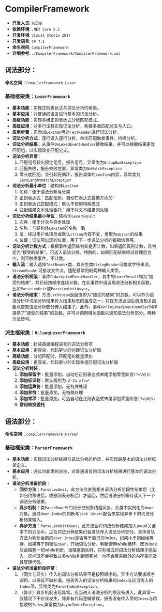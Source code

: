 # CompilerFramework

- **开发人员**: `刘迅承`
- **依赖环境**: `.NET Core 2.1`
- **开发环境**: `Visual Studio 2017`
- **开发语言**: `C# 7.1`
- **命名空间**: `CompilerFramework`
- **详细参考**: `./CompilerFramework/CompilerFramework.xml`

## 词法部分：

**命名空间**：`CompilerFramework.Lexer`

### 基础框架类：`LexerFramework`

- **基本功能**：实现正则表达式与词法分析的桥梁。
- **基本应用**：对普通的语言进行基本的词法分析。
- **高级功能**：实现多组正则表达式分组匹配模式。
- **高级应用**：对多行注释实现词法分析，构建多重匹配分支与入口。
- **应用步骤**：先添加`LexItem`再对`TextReader`进行词法分析。
- **词法分析方式**：逐行读入逐行分析，单次匹配触发事件，持续分析。
- **词法分析结果**：从事件`OnLexedEventHandler`接收结果，并可以根据结果更改匹配组，以实现改变匹配分支。
- **词法分析异常**：
  1. 匹配组号超出预定组号，报告组号，异常类为`GroupNumException`
  2. 匹配失败，报告失败位置，异常类为`NoMatchException`
  3. 零长度匹配，会引起死循环，报告具体的`LexItem`内容，异常类为`ZeroLenghtMatchException`
- **词法分析最小单位**：结构体`LexItem`
  1. 名称：便于语法分析与分类
  2. 正则表达式：匹配法则，自动在表达式最前方添加`^`
  3. 正则表达式匹配模式：默认不使用特殊模式
  4. 匹配结果文本处理委托：用于对文本结果的处理
- **词法分析结果最小单位**：结构体`LexerResult`
  1. 次序：便于计次与异步处理
  2. 名称：与结构体`LexItem`的名称一致
  3. 值：经过用户处理后或默认`string`内容不变，类型为`object`的结果
  4. 位置：词法项出现的位置，用于下一步语法分析的报错信息等。
- **词法分析计数方式**：根据事件返回值判断是否计数，如果返回真则计数，且判定为“接受的结果”，可送入语法分析。特别的，如果匹配结果经过处理后为空，则不触发事件，不计数。
- **输入流**：输入选择`TextReader`类，其派生类`StringReader`可接收字符串流，`StreamReader`可接收文件流。适配最常用的两种输入类型。
- **语法分析桥梁**：事件`OnAcceptedEventHandler`，其中的`LexerResult`均为“接受的结果”，并已经按顺序连续计数。在此事件中请调用语法分析相关函数，比如`ParseLexUnit`或`ParseLexUnitAsync`。
- **语法分析结束**：方法`LexStream`返回值即为“接受的结果”的总数，可以作为语法分析中词法分析结果传入结束标志的组成之一，并在方法返回后调用相关函数以告知语法分析部分传入结束了。此外，事件`OnFinishedEventHandler`同样提供了“接受的结果”的总数，并可以调用相关函数以通知语法分析部分。两种方法皆可。

### 派生框架类：`HLlangLexerFramework`

- **基本功能**：封装高级编程语言的词法分析项
- **基本应用**：更容易，代码更少的创建词法分析器
- **高级功能**：分组匹配时，匹配组的批量添加
- **高级应用**：更容易，代码更少的实现多组匹配词法分析器
- **词法分析封装**：
  1. **添加保留字**：批量添加，自动在正则表达式末尾添加零宽断言`(?=\W|$)`
  2. **添加标识符**：默认规则为`[A-Za-z]\w*`
  3. **添加运算符**：批量添加，无特殊处理
  4. **添加界符**：批量添加，无特殊处理
  5. **添加常项**：批量添加，可选自动在正则表达式末尾添加零宽断言`(?=\W|$)`
  6. **常用转换委托**

## 语法部分：

**命名空间**：`CompilerFramework.Parser`

### 基础框架类：`ParserFramework`

- **基本功能**：实现词法分析结果与语法分析的桥梁，并实现最基本的语法分析框架定义。
- **基本应用**：通过对此类的派生，对普通语言的词法分析结果进行基本的语法分析。
- **语法分析准备阶段**：
  - **同步方法**：`ParseLexUnit`，此方法会直到相关语法分析阶段性结束后（比如归约移进后，或预测表分析后）才返回，然后语法分析等待读入下一个词法分析结果。
  - **异步机制**：类`ParseDoor`专门用于控制多线程同步，此类中实例化为`door`对象。通过`door.Index`的判断与`lock (door)`配合来实现异步下的词法分析结果输入。
  - **异步方法**：`ParseLexUnitAsync`，此方法会将词法分析结果加入await关键字下的方法中，之后词法分析结果们会排队传入语法分析部分。具体排队方法为判断当前的`door.Index`是否等于自己的Index，如果小于则继续等待，如果等于则锁住`door`，开始语法分析。判断使用while循环，因为lock后会阻塞一切while判断，当阻塞消失时，只有相应的词法分析结果才能进入，这样既不会导致过多while判断而死掉，也不会带来额外的内存空间及其管理代码。
- **语法分析准备阶段异常**：
  1. （同步与异步）传入的词法分析结果不是按照顺序的。异步方法要求顺序调用，以保证不缺补漏。报告传入的词法分析结果的`Index`与应当传入的`Index`项，异常类为`ParseIndexException`。
  2. （异步）异步机制出现异常，应当进入语法分析的项没有进入，此异常一般情况下不应该发生，除非有代码逻辑错误。报告没有传入项的`Index`与欲接收的`Index`,异常类为`AsyncIndexException`。
